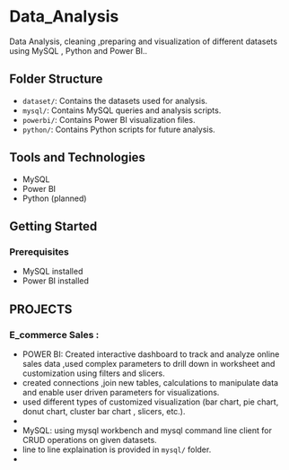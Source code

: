 # Data_Analysis
Data Analysis, cleaning ,preparing and visualization of different datasets using MySQL , Python and Power BI..
## Folder Structure
- `dataset/`: Contains the datasets used for analysis.
- `mysql/`: Contains MySQL queries and analysis scripts.
- `powerbi/`: Contains Power BI visualization files.
- `python/`: Contains Python scripts for future analysis.

## Tools and Technologies
- MySQL
- Power BI
- Python (planned)

## Getting Started
### Prerequisites
- MySQL installed
- Power BI installed

## PROJECTS 
### E_commerce Sales : 
- POWER BI: Created interactive dashboard to track and analyze online sales data ,used complex parameters to drill down in worksheet and customization using filters and slicers.
- created connections ,join new tables, calculations to manipulate data and enable user driven parameters for visualizations.
- used different types of customized visualization (bar chart, pie chart, donut chart, cluster bar chart , slicers, etc.).
-
- MySQL: using mysql workbench and mysql command line client for CRUD operations on given datasets.
- line to line explaination is provided in `mysql/` folder.
-
